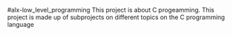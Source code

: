 #alx-low_level_programming
This project is about C progeamming.
This project is made up of subprojects on different topics on the C programming language
